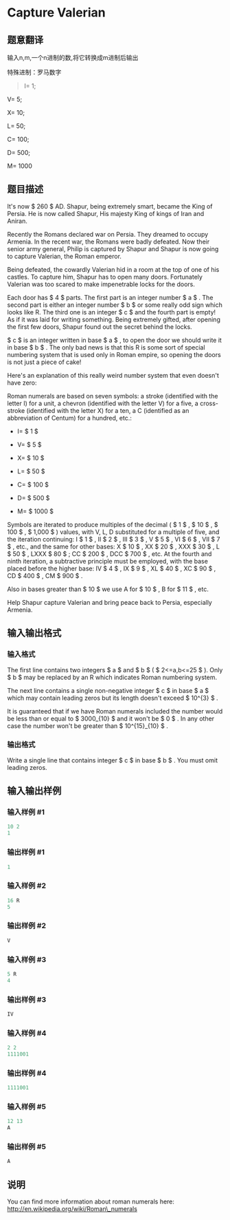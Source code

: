 # Capture Valerian

## 题意翻译

输入n,m,一个n进制的数,将它转换成m进制后输出

特殊进制：罗马数字

>I= 1;

V= 5;

X= 10;

L= 50;

C= 100;

D= 500;

M= 1000

## 题目描述

It's now $ 260 $ AD. Shapur, being extremely smart, became the King of Persia. He is now called Shapur, His majesty King of kings of Iran and Aniran.

Recently the Romans declared war on Persia. They dreamed to occupy Armenia. In the recent war, the Romans were badly defeated. Now their senior army general, Philip is captured by Shapur and Shapur is now going to capture Valerian, the Roman emperor.

Being defeated, the cowardly Valerian hid in a room at the top of one of his castles. To capture him, Shapur has to open many doors. Fortunately Valerian was too scared to make impenetrable locks for the doors.

Each door has $ 4 $ parts. The first part is an integer number $ a $ . The second part is either an integer number $ b $ or some really odd sign which looks like R. The third one is an integer $ c $ and the fourth part is empty! As if it was laid for writing something. Being extremely gifted, after opening the first few doors, Shapur found out the secret behind the locks.

$ c $ is an integer written in base $ a $ , to open the door we should write it in base $ b $ . The only bad news is that this R is some sort of special numbering system that is used only in Roman empire, so opening the doors is not just a piece of cake!

Here's an explanation of this really weird number system that even doesn't have zero:

Roman numerals are based on seven symbols: a stroke (identified with the letter I) for a unit, a chevron (identified with the letter V) for a five, a cross-stroke (identified with the letter X) for a ten, a C (identified as an abbreviation of Centum) for a hundred, etc.:

- I= $ 1 $

- V= $ 5 $

- X= $ 10 $

- L= $ 50 $

- C= $ 100 $

- D= $ 500 $

- M= $ 1000 $

Symbols are iterated to produce multiples of the decimal ( $ 1 $ , $ 10 $ , $ 100 $ , $ 1,000 $ ) values, with V, L, D substituted for a multiple of five, and the iteration continuing: I $ 1 $ , II $ 2 $ , III $ 3 $ , V $ 5 $ , VI $ 6 $ , VII $ 7 $ , etc., and the same for other bases: X $ 10 $ , XX $ 20 $ , XXX $ 30 $ , L $ 50 $ , LXXX $ 80 $ ; CC $ 200 $ , DCC $ 700 $ , etc. At the fourth and ninth iteration, a subtractive principle must be employed, with the base placed before the higher base: IV $ 4 $ , IX $ 9 $ , XL $ 40 $ , XC $ 90 $ , CD $ 400 $ , CM $ 900 $ .

Also in bases greater than $ 10 $ we use A for $ 10 $ , B for $ 11 $ , etc.

Help Shapur capture Valerian and bring peace back to Persia, especially Armenia.

## 输入输出格式

### 输入格式

The first line contains two integers $ a $ and $ b $ ( $ 2<=a,b<=25 $ ). Only $ b $ may be replaced by an R which indicates Roman numbering system.

The next line contains a single non-negative integer $ c $ in base $ a $ which may contain leading zeros but its length doesn't exceed $ 10^{3} $ .

It is guaranteed that if we have Roman numerals included the number would be less than or equal to $ 3000_{10} $ and it won't be $ 0 $ . In any other case the number won't be greater than $ 10^{15}_{10} $ .

### 输出格式

Write a single line that contains integer $ c $ in base $ b $ . You must omit leading zeros.

## 输入输出样例

### 输入样例 #1

```cpp
10 2
1

```
### 输出样例 #1

```cpp
1

```
### 输入样例 #2

```cpp
16 R
5

```
### 输出样例 #2

```cpp
V

```
### 输入样例 #3

```cpp
5 R
4

```
### 输出样例 #3

```cpp
IV

```
### 输入样例 #4

```cpp
2 2
1111001

```
### 输出样例 #4

```cpp
1111001

```
### 输入样例 #5

```cpp
12 13
A

```
### 输出样例 #5

```cpp
A

```
## 说明

You can find more information about roman numerals here: http://en.wikipedia.org/wiki/Roman\_numerals

